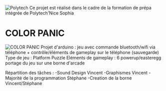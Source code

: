 ![Polytech](http://www.polytechnice.fr/jahia/jsp/jahia/templates/inc/img/polytech_nicesophia.png)
Ce projet est réalisé dans le cadre de la formation de prépa intégrée de Polytech'Nice Sophia
# COLOR PANIC 
![COLOR PANIC](https://image.noelshack.com/fichiers/2018/04/2/1516707105-title-screen.png)
Projet d'arduino : jeu avec commande bluetooth/wifi via téléphone + contrôle/éléments de gameplay sur le téléphone (sauvegarde) 
                   Type de jeu : Platform Puzzle
                   Eléments de gameplay : 6 powerup/easteregg
                   portage du jeu sur une borne d'arcade 

Répartition des tâches : -Sound Design Vincent
                         -Graphismes Vincent
                         -Majorité de la programmation Stéphane
                         -Creation de la borne Vincent/Stéphane
